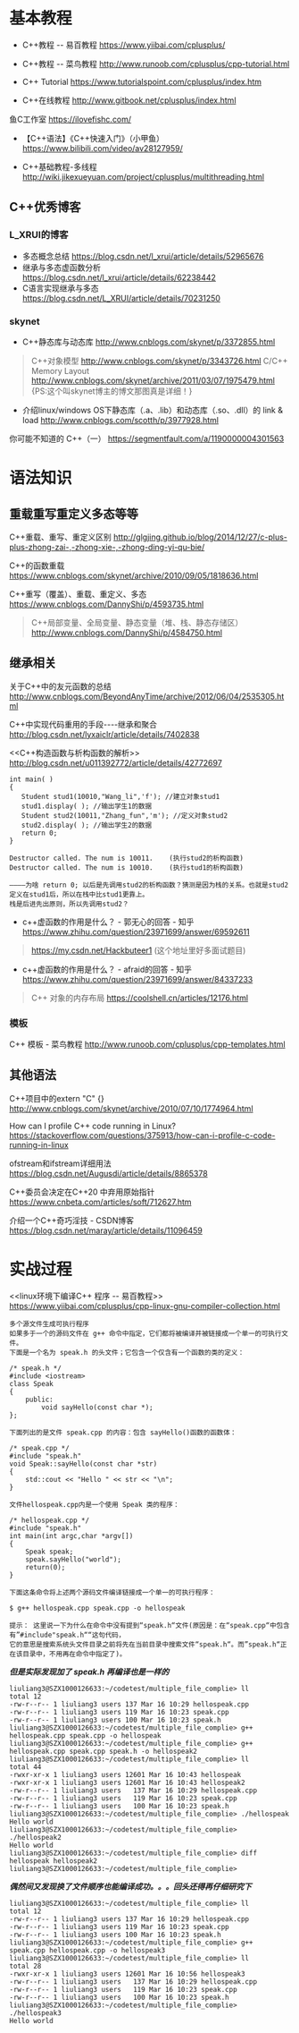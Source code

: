 
# 基本教程

- C++教程 -- 易百教程
https://www.yiibai.com/cplusplus/

- C++教程 -- 菜鸟教程
http://www.runoob.com/cplusplus/cpp-tutorial.html

- C++ Tutorial
https://www.tutorialspoint.com/cplusplus/index.htm

- C++在线教程
http://www.gitbook.net/cplusplus/index.html

鱼C工作室 https://ilovefishc.com/
- 【C++语法】《C++快速入门》（小甲鱼） https://www.bilibili.com/video/av28127959/

- C++基础教程-多线程
http://wiki.jikexueyuan.com/project/cplusplus/multithreading.html

## C++优秀博客

### L_XRUI的博客
- 多态概念总结
https://blog.csdn.net/l_xrui/article/details/52965676
- 继承与多态虚函数分析
https://blog.csdn.net/l_xrui/article/details/62238442
- C语言实现继承与多态
https://blog.csdn.net/L_XRUI/article/details/70231250

### skynet

- C++静态库与动态库
http://www.cnblogs.com/skynet/p/3372855.html
> C++对象模型 http://www.cnblogs.com/skynet/p/3343726.html
> C/C++ Memory Layout http://www.cnblogs.com/skynet/archive/2011/03/07/1975479.html
> {PS:这个叫skynet博主的博文那图真是详细！}
- 介绍linux/windows OS下静态库（.a、.lib）和动态库（.so、.dll）的 link & load
http://www.cnblogs.com/scotth/p/3977928.html


你可能不知道的 C++（一）
https://segmentfault.com/a/1190000004301563


# 语法知识

## 重载重写重定义多态等等

C++重载、重写、重定义区别
http://glgjing.github.io/blog/2014/12/27/c-plus-plus-zhong-zai-,-zhong-xie-,-zhong-ding-yi-qu-bie/

C++的函数重载
https://www.cnblogs.com/skynet/archive/2010/09/05/1818636.html


C++重写（覆盖）、重载、重定义、多态
https://www.cnblogs.com/DannyShi/p/4593735.html
> C++局部变量、全局变量、静态变量（堆、栈、静态存储区） http://www.cnblogs.com/DannyShi/p/4584750.html

## 继承相关

关于C++中的友元函数的总结
http://www.cnblogs.com/BeyondAnyTime/archive/2012/06/04/2535305.html

C++中实现代码重用的手段----继承和聚合
http://blog.csdn.net/lyxaiclr/article/details/7402838

<<C++构造函数与析构函数的解析>>
http://blog.csdn.net/u011392772/article/details/42772697
```
int main( )
{
   Student stud1(10010,"Wang_li",'f'); //建立对象stud1
   stud1.display( ); //输出学生1的数据
   Student stud2(10011,"Zhang_fun",'m'); //定义对象stud2
   stud2.display( ); //输出学生2的数据
   return 0;
}

Destructor called. The num is 10011.    (执行stud2的析构函数)
Destructor called. The num is 10010.    (执行stud1的析构函数)

————为啥 return 0; 以后是先调用stud2的析构函数？猜测是因为栈的关系。也就是stud2定义在stud1后，所以在栈中比stud1更靠上。
栈是后进先出原则，所以先调用stud2？
```

- c++虚函数的作用是什么？ - 郭无心的回答 - 知乎
https://www.zhihu.com/question/23971699/answer/69592611
> https://my.csdn.net/Hackbuteer1 (这个地址里好多面试题目)
- c++虚函数的作用是什么？ - afraid的回答 - 知乎
https://www.zhihu.com/question/23971699/answer/84337233
> C++ 对象的内存布局 https://coolshell.cn/articles/12176.html

### 模板

C++ 模板 - 菜鸟教程 http://www.runoob.com/cplusplus/cpp-templates.html

## 其他语法

C++项目中的extern "C" {}
http://www.cnblogs.com/skynet/archive/2010/07/10/1774964.html

How can I profile C++ code running in Linux?
https://stackoverflow.com/questions/375913/how-can-i-profile-c-code-running-in-linux

ofstream和ifstream详细用法
https://blog.csdn.net/Augusdi/article/details/8865378

C++委员会决定在C++20 中弃用原始指针
https://www.cnbeta.com/articles/soft/712627.htm

介绍一个C++奇巧淫技 - CSDN博客
https://blog.csdn.net/maray/article/details/11096459

# 实战过程

<<linux环境下编译C++ 程序 -- 易百教程>>
https://www.yiibai.com/cplusplus/cpp-linux-gnu-compiler-collection.html
```
多个源文件生成可执行程序
如果多于一个的源码文件在 g++ 命令中指定，它们都将被编译并被链接成一个单一的可执行文件。
下面是一个名为 speak.h 的头文件；它包含一个仅含有一个函数的类的定义：

/* speak.h */
#include <iostream>
class Speak
{
    public:
        void sayHello(const char *);
};

下面列出的是文件 speak.cpp 的内容：包含 sayHello()函数的函数体：

/* speak.cpp */
#include "speak.h"
void Speak::sayHello(const char *str)
{
    std::cout << "Hello " << str << "\n";
}

文件hellospeak.cpp内是一个使用 Speak 类的程序：

/* hellospeak.cpp */
#include "speak.h"
int main(int argc,char *argv[])
{
    Speak speak;
    speak.sayHello("world");
    return(0);
}

下面这条命令将上述两个源码文件编译链接成一个单一的可执行程序：

$ g++ hellospeak.cpp speak.cpp -o hellospeak

提示： 这里说一下为什么在命令中没有提到“speak.h“文件(原因是：在“speak.cpp“中包含有”#include"speak.h““这句代码，
它的意思是搜索系统头文件目录之前将先在当前目录中搜索文件“speak.h“。而”speak.h“正在该目录中，不用再在命令中指定了)。
```
***但是实际发现加了 speak.h 再编译也是一样的***
```
liuliang3@SZX1000126633:~/codetest/multiple_file_complie> ll
total 12
-rw-r--r-- 1 liuliang3 users 137 Mar 16 10:29 hellospeak.cpp
-rw-r--r-- 1 liuliang3 users 119 Mar 16 10:23 speak.cpp
-rw-r--r-- 1 liuliang3 users 100 Mar 16 10:23 speak.h
liuliang3@SZX1000126633:~/codetest/multiple_file_complie> g++ hellospeak.cpp speak.cpp -o hellospeak
liuliang3@SZX1000126633:~/codetest/multiple_file_complie> g++ hellospeak.cpp speak.cpp speak.h -o hellospeak2
liuliang3@SZX1000126633:~/codetest/multiple_file_complie> ll
total 44
-rwxr-xr-x 1 liuliang3 users 12601 Mar 16 10:43 hellospeak
-rwxr-xr-x 1 liuliang3 users 12601 Mar 16 10:43 hellospeak2
-rw-r--r-- 1 liuliang3 users   137 Mar 16 10:29 hellospeak.cpp
-rw-r--r-- 1 liuliang3 users   119 Mar 16 10:23 speak.cpp
-rw-r--r-- 1 liuliang3 users   100 Mar 16 10:23 speak.h
liuliang3@SZX1000126633:~/codetest/multiple_file_complie> ./hellospeak
Hello world
liuliang3@SZX1000126633:~/codetest/multiple_file_complie> ./hellospeak2
Hello world
liuliang3@SZX1000126633:~/codetest/multiple_file_complie> diff hellospeak hellospeak2
liuliang3@SZX1000126633:~/codetest/multiple_file_complie>
```
***偶然间又发现换了文件顺序也能编译成功。。。回头还得再仔细研究下***
```
liuliang3@SZX1000126633:~/codetest/multiple_file_complie> ll
total 12
-rw-r--r-- 1 liuliang3 users 137 Mar 16 10:29 hellospeak.cpp
-rw-r--r-- 1 liuliang3 users 119 Mar 16 10:23 speak.cpp
-rw-r--r-- 1 liuliang3 users 100 Mar 16 10:23 speak.h
liuliang3@SZX1000126633:~/codetest/multiple_file_complie> g++ speak.cpp hellospeak.cpp -o hellospeak3
liuliang3@SZX1000126633:~/codetest/multiple_file_complie> ll
total 28
-rwxr-xr-x 1 liuliang3 users 12601 Mar 16 10:56 hellospeak3
-rw-r--r-- 1 liuliang3 users   137 Mar 16 10:29 hellospeak.cpp
-rw-r--r-- 1 liuliang3 users   119 Mar 16 10:23 speak.cpp
-rw-r--r-- 1 liuliang3 users   100 Mar 16 10:23 speak.h
liuliang3@SZX1000126633:~/codetest/multiple_file_complie> ./hellospeak3
Hello world
```
